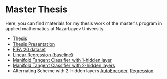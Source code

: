 # Master Thesis

Here, you can find materials for my thesis work of the master's program in applied mathematics at Nazarbayev University.
- [Thesis](https://github.com/ashimovtemirlan/master_thesis/blob/main/Thesis/master_thesis.pdf)
- [Thesis Presentation](https://github.com/ashimovtemirlan/master_thesis/blob/main/Thesis/master_thesis_presentation.pdf)
- [FIFA 20 dataset](https://github.com/ashimovtemirlan/master_thesis/blob/main/Experiments/players%20(extension).xlsx)
- [Linear Regression (baseline)](https://github.com/ashimovtemirlan/master_thesis/blob/main/Experiments/linear_regression.ipynb)
- [Manifold Tangent Classifier with 1-hidden layer](https://github.com/ashimovtemirlan/master_thesis/blob/main/Experiments/mtc_1.ipynb)
- [Manifold Tangent Classifier with 2-hidden layers](https://github.com/ashimovtemirlan/master_thesis/blob/main/Experiments/mtc_2.ipynb)
- Alternating Scheme with 2-hidden layers [AutoEncoder](https://github.com/ashimovtemirlan/master_thesis/blob/main/Experiments/AS_AE2.ipynb), [Regression](https://github.com/ashimovtemirlan/master_thesis/blob/main/Experiments/AS_modeling.ipynb)
